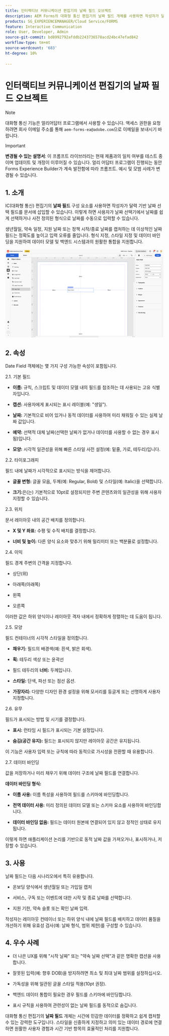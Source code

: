 ```yaml
---
title: 인터랙티브 커뮤니케이션 편집기의 날짜 필드 오브젝트
description: AEM Forms의 대화형 통신 편집기의 날짜 필드 개체를 사용하면 작성자가 달력 기반 날짜 선택 필드를 문서에 삽입할 수 있습니다.
products: SG_EXPERIENCEMANAGER/Cloud Service/FORMS
feature: Interactive Communication
role: User, Developer, Admin
source-git-commit: bd8992792afddb2243736578acd24bc47efad842
workflow-type: tm+mt
source-wordcount: '683'
ht-degree: 10%

---
```



# 인터랙티브 커뮤니케이션 편집기의 날짜 필드 오브젝트

>[!NOTE]
>
> 대화형 통신 기능은 얼리어답터 프로그램에서 사용할 수 있습니다. 액세스 권한을 요청하려면 회사 이메일 주소를 통해 `aem-forms-ea@adobe.com`으로 이메일을 보내시기 바랍니다.

>[!IMPORTANT]
>
> **변경될 수 있는 설명서**: 이 프롬프트 라이브러리는 현재 제품과의 일치 여부를 테스트 중이며 업데이트 및 개정이 이루어질 수 있습니다. 얼리 어답터 프로그램이 진행되는 동안 Forms Experience Builder가 계속 발전함에 따라 프롬프트. 예시 및 모범 사례가 변경될 수 있습니다.

## &#x200B;1. 소개

IC(대화형 통신) 편집기의 **날짜 필드** 구성 요소를 사용하면 작성자가 달력 기반 날짜 선택 필드를 문서에 삽입할 수 있습니다. 이렇게 하면 사용자가 날짜 선택기에서 날짜를 쉽게 선택하거나 사전 정의된 형식으로 날짜를 수동으로 입력할 수 있습니다.

생년월일, 약속 일정, 지원 날짜 또는 정책 시작/종료 날짜를 캡처하는 데 이상적인 날짜 필드는 정확도를 높이고 입력 오류를 줄입니다. 형식 지정, 스타일 지정 및 데이터 바인딩을 지원하여 데이터 모델 및 백엔드 시스템과의 원활한 통합을 지원합니다.

![IC 문서 찾기](/help/forms/interactive-communication/assets/date.png)

## &#x200B;2. 속성

Date Field 객체에는 몇 가지 구성 가능한 속성이 포함됩니다.

2.1. 기본 필드

- **이름:** 규칙, 스크립트 및 데이터 모델 내의 필드를 참조하는 데 사용되는 고유 식별자입니다.

- **캡션:** 사용자에게 표시되는 표시 레이블(예: &quot;생일&quot;).

- **날짜:** 기본적으로 비어 있거나 동적 데이터를 사용하여 미리 채워질 수 있는 실제 날짜 값입니다.

- **예약:** 선택적 대체 날짜(선택한 날짜가 없거나 데이터를 사용할 수 없는 경우 표시됨)입니다.

- **모양:** 시각적 일관성을 위해 빠른 스타일 사전 설정(예: 밑줄, 가로, 테두리)입니다.

2.2. 타이포그래피

필드 내에 날짜가 시각적으로 표시되는 방식을 제어합니다.

- **글꼴 변형:** 글꼴 모음, 두께(예: Regular, Bold) 및 스타일(예: Italic)을 선택합니다.

- **크기:**&#x200B;은(는) 기본적으로 10pt로 설정되지만 주변 콘텐츠와의 일관성을 위해 사용자 지정할 수 있습니다.

2.3. 위치

문서 레이아웃 내의 공간 배치를 정의합니다.

- **X 및 Y 좌표:** 수평 및 수직 배치를 결정합니다.

- **너비 및 높이:** 다른 양식 요소와 맞추기 위해 밀리미터 또는 백분율로 설정합니다.

2.4. 이익

필드 경계 주변의 간격을 지정합니다.

- 상단(위)

- 아래쪽(아래쪽)

- 왼쪽

- 오른쪽

이러한 값은 하위 양식이나 레이아웃 격자 내에서 정확하게 정렬하는 데 도움이 됩니다.

2.5. 모양

필드 컨테이너의 시각적 스타일을 정의합니다.

- **채우기:** 필드의 배경색(예: 흰색, 밝은 회색).

- **획:** 테두리 색상 또는 윤곽선

- 필드 테두리의 **너비:** 두께입니다.

- **스타일:** 단색, 파선 또는 점선 옵션.

- **가장자리:** 다양한 디자인 환경 설정을 위해 모서리를 둥글게 또는 선명하게 사용자 지정합니다.

2.6. 유무

필드가 표시되는 방법 및 시기를 결정합니다.

- **표시:** 런타임 시 필드가 표시되는 기본 설정입니다.

- **숨김(공간 유지):** 필드는 표시되지 않지만 레이아웃 공간은 유지됩니다.

이 기능은 사용자 입력 또는 규칙에 따라 동적으로 가시성을 전환할 때 유용합니다.

2.7. 데이터 바인딩

값을 저장하거나 미리 채우기 위해 데이터 구조에 날짜 필드를 연결합니다.

**데이터 바인딩 형식:**

- **이름 사용:** 이름 특성을 사용하여 필드를 스키마에 바인딩합니다.

- **전역 데이터 사용:** 미리 정의된 데이터 모델 또는 스키마 요소를 사용하여 바인딩합니다.

- **데이터 바인딩 없음:** 필드는 데이터 원본에 연결되어 있지 않고 정적인 상태로 유지됩니다.

이렇게 하면 애플리케이션 논리를 기반으로 동적 날짜 값을 가져오거나, 표시하거나, 저장할 수 있습니다.

## &#x200B;3. 사용

날짜 필드는 다음 시나리오에서 특히 유용합니다.

- 온보딩 양식에서 생년월일 또는 가입일 캡처

- 서비스, 구독 또는 이벤트에 대한 시작 및 종료 날짜를 선택합니다.

- 지원 기한, 약속 슬롯 또는 확인 날짜 입력.

작성자는 레이아웃 컨테이너 또는 하위 양식 내에 날짜 필드를 배치하고 데이터 품질을 개선하기 위해 유효성 검사(예: 날짜 형식, 범위 제한)를 구성할 수 있습니다.

## &#x200B;4. 우수 사례

- 더 나은 UX를 위해 &quot;시작 날짜&quot; 또는 &quot;약속 날짜 선택&quot;과 같은 명확한 캡션을 사용합니다.

- 잘못된 입력(예: 향후 DOB)을 방지하려면 최소 및 최대 날짜 범위를 설정하십시오.

- 가독성을 위해 일관된 글꼴 스타일 적용(10pt 권장).

- 백엔드 데이터 통합이 필요한 경우 필드를 스키마에 바인딩합니다.

- 표시 규칙을 사용하여 관련성이 없는 날짜 필드를 동적으로 숨깁니다.

대화형 통신 편집기의 **날짜 필드** 개체는 시간에 민감한 데이터를 정확하고 쉽게 캡처할 수 있는 강력한 도구입니다. 스타일을 신중하게 지정하고 의미 있는 데이터 경로에 연결하면 원활한 사용자 경험과 시간 기반 항목의 효율적인 처리를 지원합니다.


